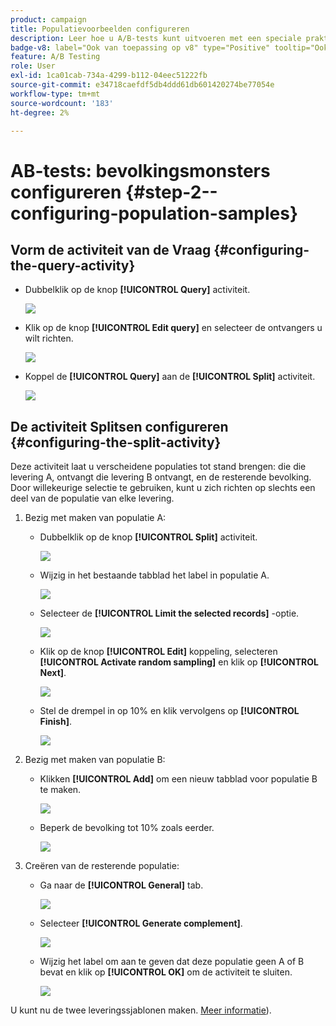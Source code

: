 ```yaml
---
product: campaign
title: Populatievoorbeelden configureren
description: Leer hoe u A/B-tests kunt uitvoeren met een speciale praktijkcase
badge-v8: label="Ook van toepassing op v8" type="Positive" tooltip="Ook van toepassing op campagne v8"
feature: A/B Testing
role: User
exl-id: 1ca01cab-734a-4299-b112-04eec51222fb
source-git-commit: e34718caefdf5db4ddd61db601420274be77054e
workflow-type: tm+mt
source-wordcount: '183'
ht-degree: 2%

---
```


# AB-tests: bevolkingsmonsters configureren {#step-2--configuring-population-samples}

## Vorm de activiteit van de Vraag {#configuring-the-query-activity}

* Dubbelklik op de knop **[!UICONTROL Query]** activiteit.

  ![](assets/use_case_abtesting_createrecipients_001.png)

* Klik op de knop **[!UICONTROL Edit query]** en selecteer de ontvangers u wilt richten.

  ![](assets/use_case_abtesting_createrecipients_002.png)

* Koppel de **[!UICONTROL Query]** aan de **[!UICONTROL Split]** activiteit.

  ![](assets/use_case_abtesting_createrecipients_003.png)

## De activiteit Splitsen configureren {#configuring-the-split-activity}

Deze activiteit laat u verscheidene populaties tot stand brengen: die die levering A, ontvangt die levering B ontvangt, en de resterende bevolking. Door willekeurige selectie te gebruiken, kunt u zich richten op slechts een deel van de populatie van elke levering.

1. Bezig met maken van populatie A:

   * Dubbelklik op de knop **[!UICONTROL Split]** activiteit.

     ![](assets/use_case_abtesting_createrecipients_004.png)

   * Wijzig in het bestaande tabblad het label in populatie A.

     ![](assets/use_case_abtesting_createrecipients_005.png)

   * Selecteer de **[!UICONTROL Limit the selected records]** -optie.

     ![](assets/use_case_abtesting_createrecipients_006.png)

   * Klik op de knop **[!UICONTROL Edit]** koppeling, selecteren **[!UICONTROL Activate random sampling]** en klik op **[!UICONTROL Next]**.

     ![](assets/use_case_abtesting_createrecipients_007.png)

   * Stel de drempel in op 10% en klik vervolgens op **[!UICONTROL Finish]**.

     ![](assets/use_case_abtesting_createrecipients_008.png)

1. Bezig met maken van populatie B:

   * Klikken **[!UICONTROL Add]** om een nieuw tabblad voor populatie B te maken.

     ![](assets/use_case_abtesting_createrecipients_009.png)

   * Beperk de bevolking tot 10% zoals eerder.

     ![](assets/use_case_abtesting_createrecipients_010.png)

1. Creëren van de resterende populatie:

   * Ga naar de **[!UICONTROL General]** tab.

     ![](assets/use_case_abtesting_createrecipients_011.png)

   * Selecteer **[!UICONTROL Generate complement]**.

     ![](assets/use_case_abtesting_createrecipients_012.png)

   * Wijzig het label om aan te geven dat deze populatie geen A of B bevat en klik op **[!UICONTROL OK]** om de activiteit te sluiten.

     ![](assets/use_case_abtesting_createrecipients_013.png)

U kunt nu de twee leveringssjablonen maken. [Meer informatie](a-b-testing-uc-delivery-templates.md)).
